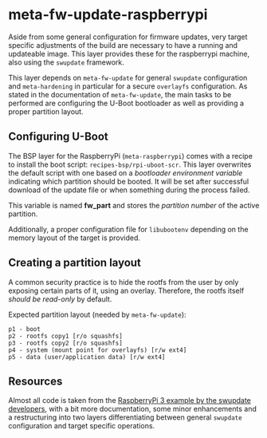 # meta-fw-update-raspberrypi

Aside from some general configuration for firmware updates, very target specific adjustments 
of the build are necessary to have a running and updateable image. This layer provides these 
for the raspberrypi machine, also using the `swupdate` framework.

This layer depends on `meta-fw-update` for general `swupdate` configuration and `meta-hardening` 
in particular for a secure `overlayfs` configuration. As stated in the documentation of `meta-fw-update`, 
the main tasks to be performed are configuring the U-Boot bootloader as well as providing a 
proper partition layout.

## Configuring U-Boot

The BSP layer for the RaspberryPi (`meta-raspberrypi`) comes with a recipe to install the boot 
script: `recipes-bsp/rpi-uboot-scr`. This layer overwrites the default script with one based on 
a *bootloader environment variable* indicating which partition should be booted. It will be set 
after successful download of the update file or when something during the process failed.

This variable is named **fw_part** and stores the *partition number* of the active partition.

Additionally, a proper configuration file for `libubootenv` depending on the memory layout of 
the target is provided.

## Creating a partition layout

A common security practice is to hide the rootfs from the user by only exposing certain parts of it, 
using an overlay. Therefore, the rootfs itself *should be read-only* by default. 

Expected partition layout (needed by `meta-fw-update`):
```
p1 - boot
p2 - rootfs copy1 [r/o squashfs]
p3 - rootfs copy2 [r/o squashfs]
p4 - system (mount point for overlayfs) [r/w ext4]
p5 - data (user/application data) [r/w ext4]
```

## Resources

Almost all code is taken from the [RaspberryPi 3 example by the swupdate developers](https://github.com/sbabic/meta-swupdate-boards), 
with a bit more documentation, some minor enhancements and a restructuring into two layers differentiating 
between general `swupdate` configuration and target specific operations.